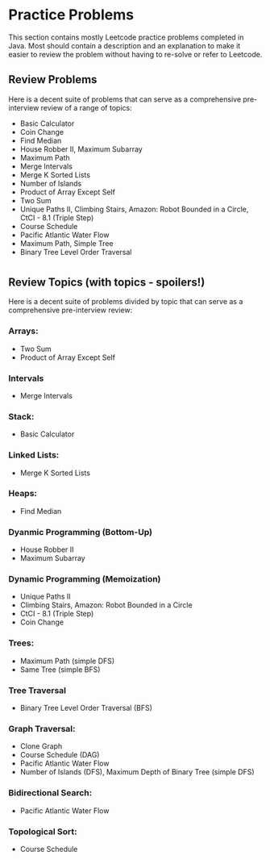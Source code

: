 # Practice Problems

This section contains mostly Leetcode practice problems completed in Java. Most should contain a description and an explanation to make it easier to review the problem without having to re-solve or refer to Leetcode.

## Review Problems
Here is a decent suite of problems that can serve as a comprehensive pre-interview review of a range of topics:
- Basic Calculator
- Coin Change
- Find Median
- House Robber II, Maximum Subarray
- Maximum Path
- Merge Intervals
- Merge K Sorted Lists
- Number of Islands
- Product of Array Except Self
- Two Sum
- Unique Paths II, Climbing Stairs, Amazon: Robot Bounded in a Circle, CtCI - 8.1 (Triple Step)
- Course Schedule
- Pacific Atlantic Water Flow
- Maximum Path, Simple Tree
- Binary Tree Level Order Traversal 


#
## Review Topics (with topics - spoilers!)
Here is a decent suite of problems divided by topic that can serve as a comprehensive pre-interview review:
### Arrays:
- Two Sum
- Product of Array Except Self
### Intervals
- Merge Intervals
### Stack:
- Basic Calculator
### Linked Lists:
- Merge K Sorted Lists
### Heaps:
- Find Median
### Dyanmic Programming (Bottom-Up)
- House Robber II
- Maximum Subarray
### Dynamic Programming (Memoization)
- Unique Paths II
- Climbing Stairs, Amazon: Robot Bounded in a Circle
- CtCI - 8.1 (Triple Step)
- Coin Change
### Trees:
- Maximum Path (simple DFS)
- Same Tree (simple BFS)
### Tree Traversal
- Binary Tree Level Order Traversal (BFS)
### Graph Traversal:
- Clone Graph
- Course Schedule (DAG)
- Pacific Atlantic Water Flow
- Number of Islands (DFS), Maximum Depth of Binary Tree (simple DFS)
### Bidirectional Search: 
- Pacific Atlantic Water Flow
### Topological Sort:
- Course Schedule